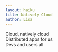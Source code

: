 ```yaml
---
layout: haiku
title: Natively Cloud
author: Lisa
---
```


Cloud, natively cloud  
Distributed apps for us  
Devs and users all  
